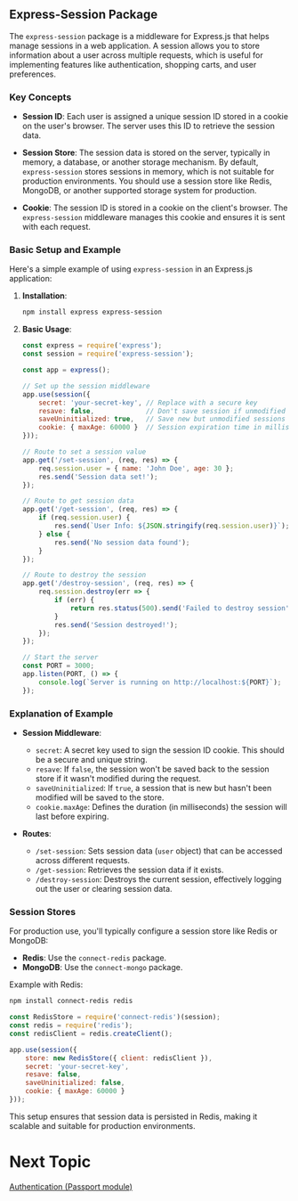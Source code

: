 ## Express-Session Package

The `express-session` package is a middleware for Express.js that helps manage sessions in a web application. A session allows you to store information about a user across multiple requests, which is useful for implementing features like authentication, shopping carts, and user preferences.

### Key Concepts

- **Session ID**: Each user is assigned a unique session ID stored in a cookie on the user's browser. The server uses this ID to retrieve the session data.

- **Session Store**: The session data is stored on the server, typically in memory, a database, or another storage mechanism. By default, `express-session` stores sessions in memory, which is not suitable for production environments. You should use a session store like Redis, MongoDB, or another supported storage system for production.

- **Cookie**: The session ID is stored in a cookie on the client's browser. The `express-session` middleware manages this cookie and ensures it is sent with each request.

### Basic Setup and Example

Here's a simple example of using `express-session` in an Express.js application:

1. **Installation**:

   ```bash
   npm install express express-session
   ```

2. **Basic Usage**:

   ```javascript
   const express = require('express');
   const session = require('express-session');

   const app = express();

   // Set up the session middleware
   app.use(session({
       secret: 'your-secret-key', // Replace with a secure key
       resave: false,             // Don't save session if unmodified
       saveUninitialized: true,   // Save new but unmodified sessions
       cookie: { maxAge: 60000 }  // Session expiration time in milliseconds
   }));

   // Route to set a session value
   app.get('/set-session', (req, res) => {
       req.session.user = { name: 'John Doe', age: 30 };
       res.send('Session data set!');
   });

   // Route to get session data
   app.get('/get-session', (req, res) => {
       if (req.session.user) {
           res.send(`User Info: ${JSON.stringify(req.session.user)}`);
       } else {
           res.send('No session data found');
       }
   });

   // Route to destroy the session
   app.get('/destroy-session', (req, res) => {
       req.session.destroy(err => {
           if (err) {
               return res.status(500).send('Failed to destroy session');
           }
           res.send('Session destroyed!');
       });
   });

   // Start the server
   const PORT = 3000;
   app.listen(PORT, () => {
       console.log(`Server is running on http://localhost:${PORT}`);
   });
   ```

### Explanation of Example

- **Session Middleware**:
  - `secret`: A secret key used to sign the session ID cookie. This should be a secure and unique string.
  - `resave`: If `false`, the session won't be saved back to the session store if it wasn't modified during the request.
  - `saveUninitialized`: If `true`, a session that is new but hasn't been modified will be saved to the store.
  - `cookie.maxAge`: Defines the duration (in milliseconds) the session will last before expiring.

- **Routes**:
  - `/set-session`: Sets session data (`user` object) that can be accessed across different requests.
  - `/get-session`: Retrieves the session data if it exists.
  - `/destroy-session`: Destroys the current session, effectively logging out the user or clearing session data.

### Session Stores

For production use, you'll typically configure a session store like Redis or MongoDB:

- **Redis**: Use the `connect-redis` package.
- **MongoDB**: Use the `connect-mongo` package.

Example with Redis:

```bash
npm install connect-redis redis
```

```javascript
const RedisStore = require('connect-redis')(session);
const redis = require('redis');
const redisClient = redis.createClient();

app.use(session({
    store: new RedisStore({ client: redisClient }),
    secret: 'your-secret-key',
    resave: false,
    saveUninitialized: false,
    cookie: { maxAge: 60000 }
}));
```

This setup ensures that session data is persisted in Redis, making it scalable and suitable for production environments.

# Next Topic

[Authentication (Passport module)](https://github.com/Aakash-Tamboli/Node-Learning/tree/master/express-framework/Learning-Express/Topic-Wise/13-Authentication)
